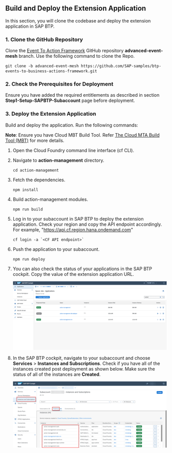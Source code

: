 ## Build and Deploy the Extension Application

In this section, you will clone the codebase and deploy the extension application in SAP BTP. 

### 1. Clone the GitHub Repository
    

Clone the [Event To Action Framework](https://github.com/SAP-samples/btp-events-to-business-actions-framework/tree/advanced-event-mesh) GitHub repository **advanced-event-mesh** branch. Use the following command to clone the Repo.

```
git clone -b advanced-event-mesh https://github.com/SAP-samples/btp-events-to-business-actions-framework.git
```

### 2. Check the Prerequisites for Deployment

Ensure you have added the required entitlements as described in section **Step1-Setup-SAPBTP-Subaccount** page before deployment.

### 3. Deploy the Extension Application

Build and deploy the application. Run the following commands:

**Note**: Ensure you have Cloud MBT Build Tool. Refer [The Cloud MTA Build Tool (MBT)](https://help.sap.com/docs/HANA_CLOUD_DATABASE/c2b99f19e9264c4d9ae9221b22f6f589/1412120094534a23b1a894bc498c2767.html) for more details.

1. Open the Cloud Foundry command line interface (cf CLI).

2. Navigate to **action-management** directory.

    ```
    cd action-management
    ```
3. Fetch the dependencies.

    ```
    npm install
    ```
4. Build action-management modules.

    ```
    npm run build
    ```
5. Log in to your subaccount in SAP BTP to deploy the extension application.
    Check your region and copy the API endpoint accordingly. For example, "https://api.cf.region.hana.ondemand.com"

    ```
    cf login -a `<CF API endpoint>`
    ```
6. Push the application to your subaccount.

    ```
    npm run deploy
    ```
7. You can also check the status of your applications in the SAP BTP cockpit. Copy the value of the extension application URL.

    ![plot](./images/SAPBTPCockpit.png)

8. In the SAP BTP cockpit, navigate to your subaccount and choose **Services** > **Instances and Subscriptions**. Check if you have all of the instances created post deployment as shown below. Make sure the status of all of the instances are **Created**.

    ![plot](./images/postdeploy.png)

